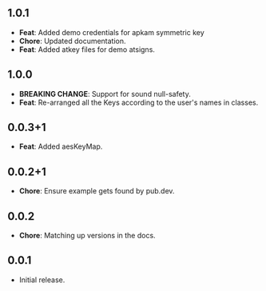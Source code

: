 ## 1.0.1
- **Feat**: Added demo credentials for apkam symmetric key
- **Chore**: Updated documentation.
- **Feat**: Added atkey files for demo atsigns.

## 1.0.0
- **BREAKING CHANGE**: Support for sound null-safety.
- **Feat**: Re-arranged all the Keys according to the user's names in classes.

## 0.0.3+1
- **Feat**: Added aesKeyMap.

## 0.0.2+1
- **Chore**: Ensure example gets found by pub.dev.

## 0.0.2
- **Chore**: Matching up versions in the docs.

## 0.0.1
- Initial release.
